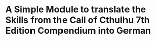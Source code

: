 # A Simple Module to translate the Skills from the Call of Cthulhu 7th Edition Compendium into German
